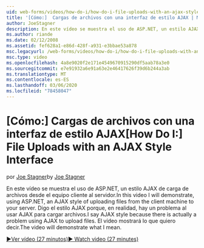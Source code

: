 ```yaml
---
uid: web-forms/videos/how-do-i/how-do-i-file-uploads-with-an-ajax-style-interface
title: '[Cómo:]  Cargas de archivos con una interfaz de estilo AJAX | Microsoft Docs'
author: JoeStagner
description: En este vídeo se muestra el uso de ASP.NET, un estilo AJAX de carga de archivos desde el equipo cliente al servidor. Digo el estilo AJAX porque hay una...
ms.author: riande
ms.date: 02/12/2008
ms.assetid: fef628a1-e86d-428f-a931-e3bbae53a878
msc.legacyurl: /web-forms/videos/how-do-i/how-do-i-file-uploads-with-an-ajax-style-interface
msc.type: video
ms.openlocfilehash: 4a8e9020f2e171e4549670915290df5aab78a3e0
ms.sourcegitcommit: e7e91932a6e91a63e2e46417626f39d6b244a3ab
ms.translationtype: MT
ms.contentlocale: es-ES
ms.lasthandoff: 03/06/2020
ms.locfileid: "78458047"
---
```

# <a name="how-do-i--file-uploads-with-an-ajax-style-interface"></a><span data-ttu-id="85a70-104">[Cómo:]  Cargas de archivos con una interfaz de estilo AJAX</span><span class="sxs-lookup"><span data-stu-id="85a70-104">[How Do I:]  File Uploads with an AJAX Style Interface</span></span>

<span data-ttu-id="85a70-105">por [Joe Stagner](https://github.com/JoeStagner)</span><span class="sxs-lookup"><span data-stu-id="85a70-105">by [Joe Stagner](https://github.com/JoeStagner)</span></span>

<span data-ttu-id="85a70-106">En este vídeo se muestra el uso de ASP.NET, un estilo AJAX de carga de archivos desde el equipo cliente al servidor.</span><span class="sxs-lookup"><span data-stu-id="85a70-106">In this video I will demonstrate, using ASP.NET, an AJAX style of uploading files from the client machine to your server.</span></span> <span data-ttu-id="85a70-107">Digo el estilo AJAX porque, en realidad, hay un problema al usar AJAX para cargar archivos.</span><span class="sxs-lookup"><span data-stu-id="85a70-107">I say AJAX style because there is actually a problem using AJAX to upload files.</span></span> <span data-ttu-id="85a70-108">El vídeo mostrará lo que quiero decir.</span><span class="sxs-lookup"><span data-stu-id="85a70-108">The video will demonstrate what I mean.</span></span>

[<span data-ttu-id="85a70-109">&#9654;Ver vídeo (27 minutos)</span><span class="sxs-lookup"><span data-stu-id="85a70-109">&#9654; Watch video (27 minutes)</span></span>](https://channel9.msdn.com/Blogs/ASP-NET-Site-Videos/how-do-i-file-uploads-with-an-ajax-style-interface)

